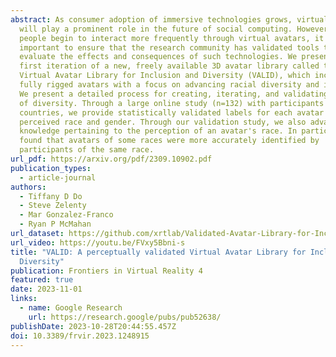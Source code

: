 ```yaml
---
abstract: As consumer adoption of immersive technologies grows, virtual avatars
  will play a prominent role in the future of social computing. However, as
  people begin to interact more frequently through virtual avatars, it is
  important to ensure that the research community has validated tools to
  evaluate the effects and consequences of such technologies. We present the
  first iteration of a new, freely available 3D avatar library called the
  Virtual Avatar Library for Inclusion and Diversity (VALID), which includes 210
  fully rigged avatars with a focus on advancing racial diversity and inclusion.
  We present a detailed process for creating, iterating, and validating avatars
  of diversity. Through a large online study (n=132) with participants from 33
  countries, we provide statistically validated labels for each avatar's
  perceived race and gender. Through our validation study, we also advance
  knowledge pertaining to the perception of an avatar's race. In particular, we
  found that avatars of some races were more accurately identified by
  participants of the same race.
url_pdf: https://arxiv.org/pdf/2309.10902.pdf
publication_types:
  - article-journal
authors:
  - Tiffany D Do
  - Steve Zelenty
  - Mar Gonzalez-Franco
  - Ryan P McMahan
url_dataset: https://github.com/xrtlab/Validated-Avatar-Library-for-Inclusion-and-Diversity---VALID
url_video: https://youtu.be/FVxy5Bbni-s
title: "VALID: A perceptually validated Virtual Avatar Library for Inclusion and
  Diversity"
publication: Frontiers in Virtual Reality 4
featured: true
date: 2023-11-01
links:
  - name: Google Research
    url: https://research.google/pubs/pub52638/
publishDate: 2023-10-28T20:44:55.457Z
doi: 10.3389/frvir.2023.1248915
---
```


